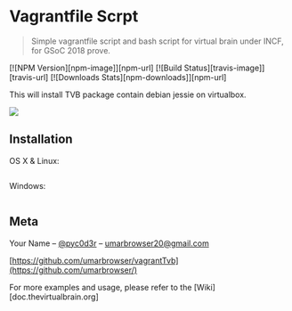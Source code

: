 # Vagrantfile Scrpt
> Simple vagrantfile script and bash script for virtual brain under INCF, for GSoC 2018 prove.

[![NPM Version][npm-image]][npm-url]
[![Build Status][travis-image]][travis-url]
[![Downloads Stats][npm-downloads]][npm-url]

This will install TVB package contain debian jessie on virtualbox.

![](header.png)

## Installation

OS X & Linux:

```vagrant up
```

Windows:

```vagrant up
```

## Meta

Your Name – [@pyc0d3r](https://twitter.com/UmarParooq) – umarbrowser20@gmail.com


[https://github.com/umarbrowser/vagrantTvb](https://github.com/umarbrowser/)

For more examples and usage, please refer to the [Wiki][doc.thevirtualbrain.org]
